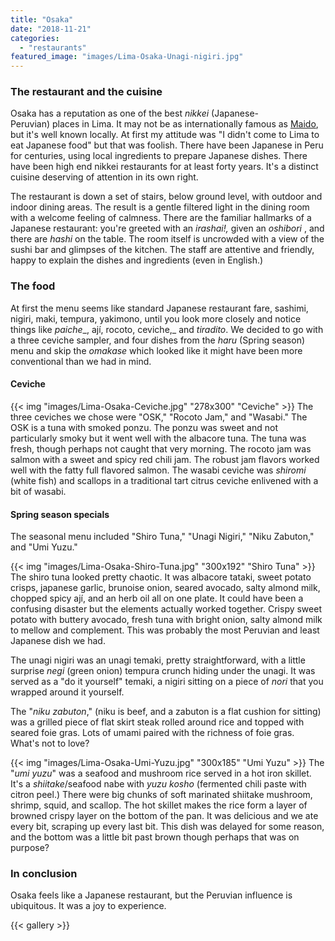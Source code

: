 ```yaml
---
title: "Osaka"
date: "2018-11-21"
categories: 
  - "restaurants"
featured_image: "images/Lima-Osaka-Unagi-nigiri.jpg"
---
```

### The restaurant and the cuisine

Osaka has a reputation as one of the best _nikkei_
(Japanese-Peruvian) places in Lima. It may not be as internationally
famous as [Maido](/maido/), but it's well
known locally. At first my attitude was "I didn't come to Lima to eat
Japanese food" but that was foolish. There have been Japanese in Peru
for centuries, using local ingredients to prepare Japanese
dishes. There have been high end nikkei restaurants for at least forty
years. It's a distinct cuisine deserving of attention in its own
right.

The restaurant is down a set of stairs, below ground level, with
outdoor and indoor dining areas. The result is a gentle filtered light
in the dining room with a welcome feeling of calmness. There are the
familiar hallmarks of a Japanese restaurant: you're greeted with an
_irashai!,_ given an _oshibori_ , and there are _hashi_ on the
table. The room itself is uncrowded with a view of the sushi bar and
glimpses of the kitchen. The staff are attentive and friendly, happy
to explain the dishes and ingredients (even in English.)

### The food

At first the menu seems like standard Japanese restaurant fare,
sashimi, nigiri, maki, tempura, yakimono, until you look more closely
and notice things like _paiche__, ají, rocoto, ceviche,_ and
_tiradito_. We decided to go with a three ceviche sampler, and four
dishes from the _haru_ (Spring season) menu and skip the _omakase_
which looked like it might have been more conventional than we had in
mind.

#### Ceviche

{{< img "images/Lima-Osaka-Ceviche.jpg" "278x300" "Ceviche" >}}
The three ceviches we chose were "OSK," "Rocoto Jam," and "Wasabi."
The OSK is a tuna with smoked ponzu. The ponzu was sweet and not
particularly smoky but it went well with the albacore tuna. The tuna
was fresh, though perhaps not caught that very morning. The rocoto jam
was salmon with a sweet and spicy red chili jam. The robust jam
flavors worked well with the fatty full flavored salmon. The wasabi
ceviche was _shiromi_ (white fish) and scallops in a traditional tart
citrus ceviche enlivened with a bit of wasabi.

#### Spring season specials

The seasonal menu included "Shiro Tuna," "Unagi Nigiri," "Niku
Zabuton," and "Umi Yuzu."

{{< img "images/Lima-Osaka-Shiro-Tuna.jpg" "300x192" "Shiro Tuna" >}}
The shiro tuna looked pretty chaotic. It was albacore tataki, sweet
potato crisps, japanese garlic, brunoise onion, seared avocado, salty
almond milk, chopped spicy ají, and an herb oil all on one plate. It
could have been a confusing disaster but the elements actually worked
together. Crispy sweet potato with buttery avocado, fresh tuna with
bright onion, salty almond milk to mellow and complement. This was
probably the most Peruvian and least Japanese dish we had.

The unagi nigiri was an unagi temaki, pretty straightforward, with a
little surprise _negi_ (green onion) tempura crunch hiding under the
unagi. It was served as a "do it yourself" temaki, a nigiri sitting on
a piece of _nori_ that you wrapped around it yourself.

The "_niku zabuton_," (niku is beef, and a zabuton is a flat cushion
for sitting) was a grilled piece of flat skirt steak rolled around
rice and topped with seared foie gras. Lots of umami paired with the
richness of foie gras. What's not to love?

{{< img "images/Lima-Osaka-Umi-Yuzu.jpg" "300x185" "Umi Yuzu" >}}
The "_umi yuzu_" was a seafood and mushroom rice served in a hot iron
skillet. It's a _shiitake_/seafood nabe with _yuzu kosho_ (fermented
chili paste with citron peel.) There were big chunks of soft marinated
shiitake mushroom, shrimp, squid, and scallop. The hot skillet makes
the rice form a layer of browned crispy layer on the bottom of the
pan. It was delicious and we ate every bit, scraping up every last
bit. This dish was delayed for some reason, and the bottom was a
little bit past brown though perhaps that was on purpose?

### In conclusion

Osaka feels like a Japanese restaurant, but the Peruvian influence is
ubiquitous. It was a joy to experience.

{{< gallery >}}
